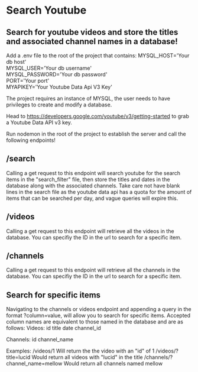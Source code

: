 # Search Youtube

## Search for youtube videos and store the titles and associated channel names in a database!

Add a .env file to the root of the project that contains:
MYSQL_HOST='Your db host'  
MYSQL_USER='Your db username'  
MYSQL_PASSWORD='Your db password'  
PORT='Your port'  
MYAPIKEY='Your Youtube Data Api V3 Key'

The project requires an instance of MYSQL, the user needs to have privileges to create and modify a database.

Head to https://developers.google.com/youtube/v3/getting-started to grab a Youtube Data API v3 key.

Run nodemon in the root of the project to establish the server and call the following endpoints!

## /search

Calling a get request to this endpoint will search youtube for the search items in the "search_filter" file, then store the titles and dates in the database along with the associated channels.
Take care not have blank lines in the search file as the youtube data api has a quota for the amount of items that can be searched per day, and vague queries will expire this.

## /videos

Calling a get request to this endpoint will retrieve all the videos in the database. You can specifiy the ID in the url to search for a specific item.

## /channels

Calling a get request to this endpoint will retrieve all the channels in the database. You can specifiy the ID in the url to search for a specific item.

## Search for specific items

Navigating to the channels or videos endpoint and appending a query in the format ?column=value, will allow you to search for specific items.
Accepted column names are equivalent to those named in the database and are as follows:
Videos:
id
title
date
channel_id

Channels:
id
channel_name

Examples:
/videos/1 Will return the the video with an "id" of 1
/videos/?title=lucid Would return all videos with "lucid" in the title
/channels/?channel_name=mellow Would return all channels named mellow
